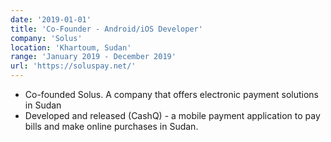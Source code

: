```yaml
---
date: '2019-01-01'
title: 'Co-Founder - Android/iOS Developer'
company: 'Solus'
location: 'Khartoum, Sudan'
range: 'January 2019 - December 2019'
url: 'https://soluspay.net/'
---
```


- Co-founded Solus. A company that offers electronic payment solutions in Sudan
- Developed and released (CashQ) - a mobile payment application to pay bills and make online purchases in Sudan.
